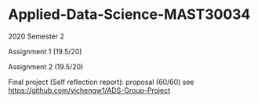 # Applied-Data-Science-MAST30034



2020 Semester 2

Assignment 1  (19.5/20)

Assignment 2  (19.5/20)

Final project (Self reflection report): proposal (60/60) see https://github.com/yichengw1/ADS-Group-Project


